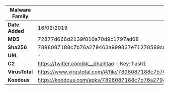 | Malware Family | Anubis                                                       |
| -------------- | ------------------------------------------------------------ |
| **Date Added** | 16/02/2019                                                   |
| **MD5**        | 72877d666d2139f810a70d9c1797ad68                             |
| **Sha256**     | 7898087188c7b76a279463a999837e71278589c809c4c5b9b23bd7f25460f278 |
| **URL**        | -                                                            |
| **C2**         | https://twitter.com/kk__dhalhtao - Key: flash1 |
| **VirusTotal** | https://www.virustotal.com/#/file/7898087188c7b76a279463a999837e71278589c809c4c5b9b23bd7f25460f278/detection |
| **Koodous**    | https://koodous.com/apks/7898087188c7b76a279463a999837e71278589c809c4c5b9b23bd7f25460f278 |
